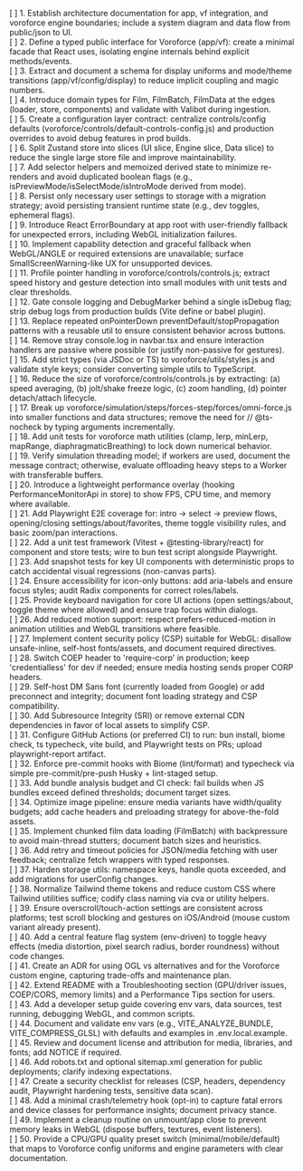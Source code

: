 [ ] 1. Establish architecture documentation for app, vf integration, and voroforce engine boundaries; include a system diagram and data flow from public/json to UI.  
[ ] 2. Define a typed public interface for Voroforce (app/vf): create a minimal facade that React uses, isolating engine internals behind explicit methods/events.  
[ ] 3. Extract and document a schema for display uniforms and mode/theme transitions (app/vf/config/display) to reduce implicit coupling and magic numbers.  
[ ] 4. Introduce domain types for Film, FilmBatch, FilmData at the edges (loader, store, components) and validate with Valibot during ingestion.  
[ ] 5. Create a configuration layer contract: centralize controls/config defaults (voroforce/controls/default-controls-config.js) and production overrides to avoid debug features in prod builds.  
[ ] 6. Split Zustand store into slices (UI slice, Engine slice, Data slice) to reduce the single large store file and improve maintainability.  
[ ] 7. Add selector helpers and memoized derived state to minimize re-renders and avoid duplicated boolean flags (e.g., isPreviewMode/isSelectMode/isIntroMode derived from mode).  
[ ] 8. Persist only necessary user settings to storage with a migration strategy; avoid persisting transient runtime state (e.g., dev toggles, ephemeral flags).  
[ ] 9. Introduce React ErrorBoundary at app root with user-friendly fallback for unexpected errors, including WebGL initialization failures.  
[ ] 10. Implement capability detection and graceful fallback when WebGL/ANGLE or required extensions are unavailable; surface SmallScreenWarning-like UX for unsupported devices.  
[ ] 11. Profile pointer handling in voroforce/controls/controls.js; extract speed history and gesture detection into small modules with unit tests and clear thresholds.  
[ ] 12. Gate console logging and DebugMarker behind a single isDebug flag; strip debug logs from production builds (Vite define or babel plugin).  
[ ] 13. Replace repeated onPointerDown preventDefault/stopPropagation patterns with a reusable util to ensure consistent behavior across buttons.  
[ ] 14. Remove stray console.log in navbar.tsx and ensure interaction handlers are passive where possible (or justify non-passive for gestures).  
[ ] 15. Add strict types (via JSDoc or TS) to voroforce/utils/styles.js and validate style keys; consider converting simple utils to TypeScript.  
[ ] 16. Reduce the size of voroforce/controls/controls.js by extracting: (a) speed averaging, (b) jolt/shake freeze logic, (c) zoom handling, (d) pointer detach/attach lifecycle.  
[ ] 17. Break up voroforce/simulation/steps/forces-step/forces/omni-force.js into smaller functions and data structures; remove the need for // @ts-nocheck by typing arguments incrementally.  
[ ] 18. Add unit tests for voroforce math utilities (clamp, lerp, minLerp, mapRange, diaphragmaticBreathing) to lock down numerical behavior.  
[ ] 19. Verify simulation threading model; if workers are used, document the message contract; otherwise, evaluate offloading heavy steps to a Worker with transferable buffers.  
[ ] 20. Introduce a lightweight performance overlay (hooking PerformanceMonitorApi in store) to show FPS, CPU time, and memory where available.  
[ ] 21. Add Playwright E2E coverage for: intro -> select -> preview flows, opening/closing settings/about/favorites, theme toggle visibility rules, and basic zoom/pan interactions.  
[ ] 22. Add a unit test framework (Vitest + @testing-library/react) for component and store tests; wire to bun test script alongside Playwright.  
[ ] 23. Add snapshot tests for key UI components with deterministic props to catch accidental visual regressions (non-canvas parts).  
[ ] 24. Ensure accessibility for icon-only buttons: add aria-labels and ensure focus styles; audit Radix components for correct roles/labels.  
[ ] 25. Provide keyboard navigation for core UI actions (open settings/about, toggle theme where allowed) and ensure trap focus within dialogs.  
[ ] 26. Add reduced motion support: respect prefers-reduced-motion in animation utilities and WebGL transitions where feasible.  
[ ] 27. Implement content security policy (CSP) suitable for WebGL: disallow unsafe-inline, self-host fonts/assets, and document required directives.  
[ ] 28. Switch COEP header to 'require-corp' in production; keep 'credentialless' for dev if needed; ensure media hosting sends proper CORP headers.  
[ ] 29. Self-host DM Sans font (currently loaded from Google) or add preconnect and integrity; document font loading strategy and CSP compatibility.  
[ ] 30. Add Subresource Integrity (SRI) or remove external CDN dependencies in favor of local assets to simplify CSP.  
[ ] 31. Configure GitHub Actions (or preferred CI) to run: bun install, biome check, ts typecheck, vite build, and Playwright tests on PRs; upload playwright-report artifact.  
[ ] 32. Enforce pre-commit hooks with Biome (lint/format) and typecheck via simple pre-commit/pre-push Husky + lint-staged setup.  
[ ] 33. Add bundle analysis budget and CI check: fail builds when JS bundles exceed defined thresholds; document target sizes.  
[ ] 34. Optimize image pipeline: ensure media variants have width/quality budgets; add cache headers and preloading strategy for above-the-fold assets.  
[ ] 35. Implement chunked film data loading (FilmBatch) with backpressure to avoid main-thread stutters; document batch sizes and heuristics.  
[ ] 36. Add retry and timeout policies for JSON/media fetching with user feedback; centralize fetch wrappers with typed responses.  
[ ] 37. Harden storage utils: namespace keys, handle quota exceeded, and add migrations for userConfig changes.  
[ ] 38. Normalize Tailwind theme tokens and reduce custom CSS where Tailwind utilities suffice; codify class naming via cva or utility helpers.  
[ ] 39. Ensure overscroll/touch-action settings are consistent across platforms; test scroll blocking and gestures on iOS/Android (mouse custom variant already present).  
[ ] 40. Add a central feature flag system (env-driven) to toggle heavy effects (media distortion, pixel search radius, border roundness) without code changes.  
[ ] 41. Create an ADR for using OGL vs alternatives and for the Voroforce custom engine, capturing trade-offs and maintenance plan.  
[ ] 42. Extend README with a Troubleshooting section (GPU/driver issues, COEP/CORS, memory limits) and a Performance Tips section for users.  
[ ] 43. Add a developer setup guide covering env vars, data sources, test running, debugging WebGL, and common scripts.  
[ ] 44. Document and validate env vars (e.g., VITE_ANALYZE_BUNDLE, VITE_COMPRESS_GLSL) with defaults and examples in .env.local.example.  
[ ] 45. Review and document license and attribution for media, libraries, and fonts; add NOTICE if required.  
[ ] 46. Add robots.txt and optional sitemap.xml generation for public deployments; clarify indexing expectations.  
[ ] 47. Create a security checklist for releases (CSP, headers, dependency audit, Playwright hardening tests, sensitive data scan).  
[ ] 48. Add a minimal crash/telemetry hook (opt-in) to capture fatal errors and device classes for performance insights; document privacy stance.  
[ ] 49. Implement a cleanup routine on unmount/app close to prevent memory leaks in WebGL (dispose buffers, textures, event listeners).  
[ ] 50. Provide a CPU/GPU quality preset switch (minimal/mobile/default) that maps to Voroforce config uniforms and engine parameters with clear documentation.  
